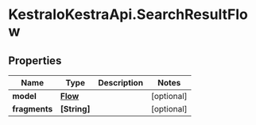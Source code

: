 # KestraIoKestraApi.SearchResultFlow

## Properties

Name | Type | Description | Notes
------------ | ------------- | ------------- | -------------
**model** | [**Flow**](Flow.md) |  | [optional] 
**fragments** | **[String]** |  | [optional] 


